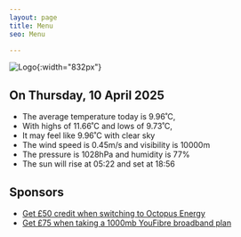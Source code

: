```yaml
---
layout: page
title: Menu
seo: Menu

---
```


![Logo](/images/logo.jpg){:width="832px"}

<!-- weather_marker starts -->
## On Thursday, 10 April 2025

- The average temperature today is 9.96˚C,
- With highs of 11.66˚C and lows of 9.73˚C,
- It may feel like 9.96˚C with clear sky
- The wind speed is 0.45m/s and visibility is 10000m
- The pressure is 1028hPa and humidity is 77%
- The sun will rise at 05:22 and set at 18:56

<!-- weather_marker ends -->

## Sponsors

- [Get £50 credit when switching to Octopus Energy](https://bit.ly/3oD1nnS)
- [Get £75 when taking a 1000mb YouFibre broadband plan](https://aklam.io/91zWhU?)



